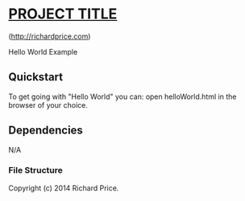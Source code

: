# [PROJECT TITLE](http://richardprice.com)

(http://richardprice.com)

Hello World Example

## Quickstart

To get going with "Hello World" you can: open helloWorld.html in the browser of your choice.

## Dependencies

N/A

### File Structure

Copyright (c) 2014 Richard Price.
